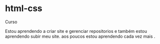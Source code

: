 # html-css
 Curso  

Estou aprendendo a criar site e gerenciar repositorios e também estou aprendendo subir meu site.
aos poucos estou aprendendo cada vez mais .